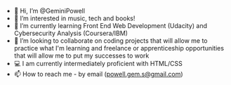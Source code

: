 - 👋 Hi, I’m @GeminiPowell
- 👀 I’m interested in music, tech and books!
- 🌱 I’m currently learning Front End Web Development (Udacity) and Cybersecurity Analysis (Coursera/IBM)
- 💞️ I’m looking to collaborate on coding projects that will allow me to practice what I'm learning and freelance or apprenticeship opportunities that will allow me to put my successes to work
- 💻 I am currently intermediately proficient with HTML/CSS
- 📫 How to reach me - by email (powell.gem.s@gmail.com)

<!---
GeminiPowell/GeminiPowell is a ✨ special ✨ repository because its `README.md` (this file) appears on your GitHub profile.
You can click the Preview link to take a look at your changes.
--->
